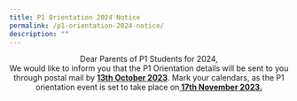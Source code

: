 ```yaml
---
title: P1 Orientation 2024 Notice
permalink: /p1-orientation-2024-notice/
description: ""
---
```

<p align="center">Dear Parents of P1 Students for 2024, <br>
We would like to inform you that the P1 Orientation details will be sent to you through postal mail by <strong><u>13th October 2023</u></strong>. Mark your calendars, as the P1 orientation event is set to take place on<strong><u> 17th November 2023.</u></strong>
</p>